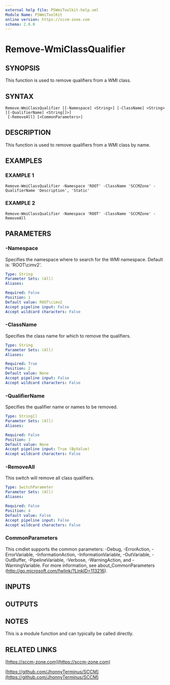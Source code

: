 ```yaml
---
external help file: PSWmiToolkit-help.xml
Module Name: PSWmiToolKit
online version: https://sccm-zone.com
schema: 2.0.0
---
```


# Remove-WmiClassQualifier

## SYNOPSIS
This function is used to remove qualifiers from a WMI class.

## SYNTAX

```
Remove-WmiClassQualifier [[-Namespace] <String>] [-ClassName] <String> [[-QualifierName] <String[]>]
 [-RemoveAll] [<CommonParameters>]
```

## DESCRIPTION
This function is used to remove qualifiers from a WMI class by name.

## EXAMPLES

### EXAMPLE 1
```
Remove-WmiClassQualifier -Namespace 'ROOT' -ClassName 'SCCMZone' -QualifierName 'Description', 'Static'
```

### EXAMPLE 2
```
Remove-WmiClassQualifier -Namespace 'ROOT' -ClassName 'SCCMZone' -RemoveAll
```

## PARAMETERS

### -Namespace
Specifies the namespace where to search for the WMI namespace.
Default is: 'ROOT\cimv2'.

```yaml
Type: String
Parameter Sets: (All)
Aliases:

Required: False
Position: 1
Default value: ROOT\cimv2
Accept pipeline input: False
Accept wildcard characters: False
```

### -ClassName
Specifies the class name for which to remove the qualifiers.

```yaml
Type: String
Parameter Sets: (All)
Aliases:

Required: True
Position: 2
Default value: None
Accept pipeline input: False
Accept wildcard characters: False
```

### -QualifierName
Specifies the qualifier name or names to be removed.

```yaml
Type: String[]
Parameter Sets: (All)
Aliases:

Required: False
Position: 3
Default value: None
Accept pipeline input: True (ByValue)
Accept wildcard characters: False
```

### -RemoveAll
This switch will remove all class qualifiers.

```yaml
Type: SwitchParameter
Parameter Sets: (All)
Aliases:

Required: False
Position: 4
Default value: False
Accept pipeline input: False
Accept wildcard characters: False
```

### CommonParameters
This cmdlet supports the common parameters: -Debug, -ErrorAction, -ErrorVariable, -InformationAction, -InformationVariable, -OutVariable, -OutBuffer, -PipelineVariable, -Verbose, -WarningAction, and -WarningVariable.
For more information, see about_CommonParameters (http://go.microsoft.com/fwlink/?LinkID=113216).

## INPUTS

## OUTPUTS

## NOTES
This is a module function and can typically be called directly.

## RELATED LINKS

[https://sccm-zone.com](https://sccm-zone.com)

[https://github.com/JhonnyTerminus/SCCM](https://github.com/JhonnyTerminus/SCCM)

